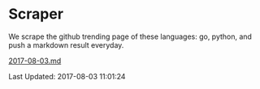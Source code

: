 # Scraper

We scrape the github trending page of these languages: go, python, and push a markdown result everyday.

[2017-08-03.md](https://github.com/borays/Scraper/blob/master/2017-08-03.md)

Last Updated: 2017-08-03 11:01:24
